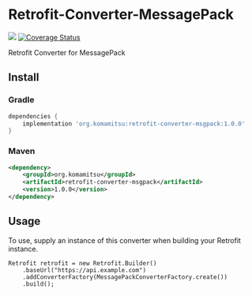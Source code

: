 # Retrofit-Converter-MessagePack
[<img src="https://travis-ci.org/komamitsu/retrofit-converter-msgpack.svg?branch=master"/>](https://travis-ci.org/komamitsu/retrofit-converter-msgpack) [![Coverage Status](https://coveralls.io/repos/komamitsu/retrofit-converter-msgpack/badge.svg?branch=master&service=github)](https://coveralls.io/github/komamitsu/retrofit-converter-msgpack?branch=master)

Retrofit Converter for MessagePack

## Install

### Gradle

```groovy
dependencies {
    implementation 'org.komamitsu:retrofit-converter-msgpack:1.0.0'
}
```

### Maven

```xml
<dependency>
    <groupId>org.komamitsu</groupId>
    <artifactId>retrofit-converter-msgpack</artifactId>
    <version>1.0.0</version>
</dependency>
```

## Usage

To use, supply an instance of this converter when building your Retrofit instance.
```
Retrofit retrofit = new Retrofit.Builder()
    .baseUrl("https://api.example.com")
    .addConverterFactory(MessagePackConverterFactory.create())
    .build();
```

